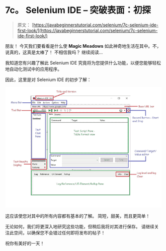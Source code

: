 # 7c。 Selenium IDE – 突破表面：初探

> 原文： [https://javabeginnerstutorial.com/selenium/7c-selenium-ide-first-look/](https://javabeginnerstutorial.com/selenium/7c-selenium-ide-first-look/)

朋友！ 今天我们要看看是什么使 **Magic Meadows** 如此神奇地生活在其中。不，说真的，这真是太棒了！ 不相信我吗？ 继续阅读...

我知道您有兴趣了解此 Selenium IDE 究竟将为您提供什么功能，以便您能够轻松地自动化测试中的应用程序。

因此，这里是对 Selenium IDE 的初步了解：

![First look at Selenium IDE](img/0b1859fc1dff08f5d01ed4a47dd795e2.png)

这应该使您对其中的所有内容都有基本的了解。 简短，甜美，而且更简单！

无论如何，我们将更深入地研究这些功能，但稍后我将对其进行保存。 请继续关注此空间，以确保您不会错过任何即将发布的帖子！

祝你有美好的一天！

